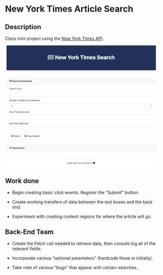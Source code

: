 # New York Times Article Search

## Description

Class mini project using the [New York Times API](https://developer.nytimes.com/docs/articlesearch-product/1/overview).

![nyt-search](images/nyt.png)


## Work done

- Begin creating basic click events. Register the "Submit" button.

- Create working transfers of data between the text boxes and the back end.

- Experiment with creating content regions for where the article will go.

## Back-End Team

- Create the Fetch call needed to retrieve data, then console.log all of the relevant fields.

- Incorporate various “optional parameters” (hardcode these in initially).

- Take note of various “bugs” that appear with certain searches.